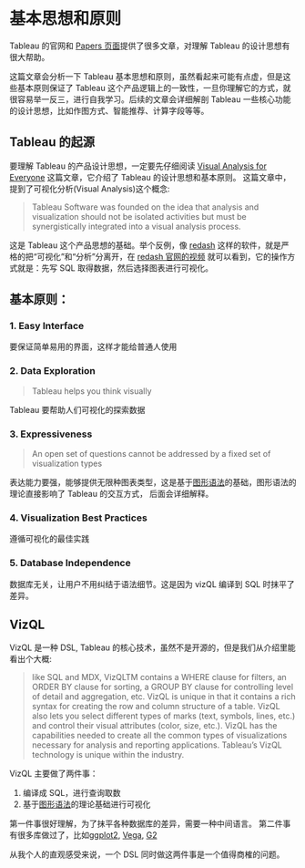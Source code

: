 # 基本思想和原则

Tableau 的官网和 [Papers 页面](https://research.tableau.com/papers)提供了很多文章，对理解 Tableau 的设计思想有很大帮助。

这篇文章会分析一下 Tableau 基本思想和原则，虽然看起来可能有点虚，但是这些基本原则保证了 Tableau 这个产品逻辑上的一致性，一旦你理解它的方式，就很容易举一反三，进行自我学习。后续的文章会详细解剖 Tableau 一些核心功能的设计思想，比如作图方式、智能推荐、计算字段等等。

## Tableau 的起源

要理解 Tableau 的产品设计思想，一定要先仔细阅读 [Visual Analysis for Everyone](https://www.tableau.com/sites/default/files/whitepapers/visual-analysis-for-everyone.pdf) 这篇文章，它介绍了 Tableau 的设计思想和基本原则。 这篇文章中，提到了可视化分析(Visual Analysis)这个概念:

> Tableau Software was founded on the idea that analysis
and visualization should not be isolated activities but
must be synergistically integrated into a visual analysis
process. 

这是 Tableau 这个产品思想的基础。举个反例，像 [redash](https://github.com/getredash/redash) 这样的软件，就是严格的把“可视化”和“分析”分离开，在 [redash 官网的视频](https://redash.io) 就可以看到，它的操作方式就是：先写 SQL 取得数据，然后选择图表进行可视化。


## 基本原则：

### 1.  Easy Interface
要保证简单易用的界面，这样才能给普通人使用

### 2. Data Exploration

> Tableau helps you think visually

Tableau 要帮助人们可视化的探索数据

### 3. Expressiveness

> An open set of questions cannot be addressed by a fixed set of visualization types

表达能力要强，能够提供无限种图表类型，这是基于[图形语法](https://book.douban.com/subject/10123863/)的基础，图形语法的理论直接影响了 Tableau 的交互方式， 后面会详细解释。

### 4. Visualization Best Practices

遵循可视化的最佳实践

###  5. Database Independence

数据库无关，让用户不用纠结于语法细节。这是因为 vizQL 编译到 SQL 时抹平了差异。

## VizQL

VizQL 是一种 DSL, Tableau 的核心技术，虽然不是开源的，但是我们从介绍里能看出个大概:

> like SQL and MDX, VizQLTM contains a WHERE clause for filters, an ORDER BY clause for sorting, a GROUP BY clause for controlling level of detail and aggregation, etc. VizQL is unique in that it contains a rich syntax for creating the row and column structure of a table. VizQL also lets you select different types of marks (text, symbols, lines, etc.) and control their visual attributes (color, size, etc.). VizQL has the capabilities needed to create all the common types of visualizations necessary for analysis and reporting applications. Tableau’s VizQL technology is unique within the industry.

VizQL 主要做了两件事：

1. 编译成 SQL，进行查询取数
2. 基于[图形语法](https://book.douban.com/subject/10123863/)的理论基础进行可视化

第一件事很好理解，为了抹平各种数据库的差异，需要一种中间语言。
第二件事有很多库做过了，比如[ggplot2](https://ggplot2.tidyverse.org), [Vega](https://vega.github.io/vega/), [G2](https://antv.alipay.com/zh-cn/g2/3.x/index.html)

从我个人的直观感受来说，一个 DSL 同时做这两件事是一个值得商榷的问题。



